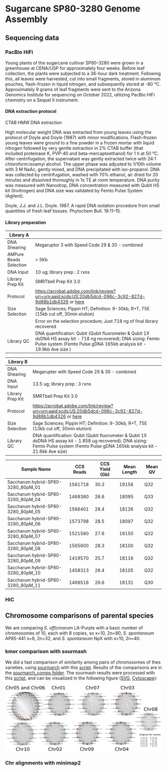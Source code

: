 # Sugarcane SP80-3280 Genome Assembly

## Sequencing data

### PacBio HiFi

Young plants of the sugarcane cultivar SP80-3280 were grown in a greenhouse at CENA/USP for approximately four weeks. Before leaf collection, the plants were subjected to a 36-hour dark treatment. Following this, all leaves were harvested, cut into small fragments, stored in aluminum pouches, flash-frozen in liquid nitrogen, and subsequently stored at -80 °C. Approximately 9 grams of leaf fragments were sent to the Arizona Genomics Institute for sequencing on October 2022, utilizing PacBio HiFi chemistry on a Sequel II instrument.

#### DNA extraction protocol

CTAB HMW DNA extraction


High molecular weight DNA was extracted from young leaves using the protocol of Doyle and Doyle (1987) with minor modifications. Flash-frozen young leaves were ground to a fine powder in a frozen mortar with liquid nitrogen followed by very gentle extraction in 2% CTAB buffer (that included proteinase K, PVP-40 and beta-mercaptoethanol) for 1 h at 50 °C. After centrifugation, the supernatant was gently extracted twice with 24:1 chloroform:isoamyl alcohol. The upper phase was adjusted to 1/10th volume with 3 M NaAc, gently mixed, and DNA precipitated with iso-propanol. DNA was collected by centrifugation, washed with 70% ethanol, air dried for 20 minutes and dissolved thoroughly in 1x TE at room temperature. DNA purity was measured with Nanodrop, DNA concentration measured with Qubit HS kit (Invitrogen) and DNA size was validated by Femto Pulse System (Agilent).

Doyle, J.J. and J.L. Doyle. 1987. A rapid DNA isolation procedure from small quantities of fresh leaf tissues. Phytochem Bull. 19:11–15.

#### Library preparation

| **Library A** | |
| ---- | ---- |
| DNA Shearing	| Megaruptor 3  with Speed Code 29 & 30 - combined |
| AMPure Beads Selection | > 5Kb |
| DNA Input |10 ug; library prep : 2 rxns |
| Library Prep Kit |SMRTbell Prep Kit 3.0 |
| Protocol |https://acrobat.adobe.com/link/review?uri=urn:aaid:scds:US:20db5dcd-096c-3c92-827d-9d88b1db4326 or [here](Procedure-checklist-Preparing-whole-genome-and-metagenome-libraries-using-SMRTbell-prep-kit-3.0.pdf) |
| Size Selection |Sage Sciences; Pippin HT; Definition: 9-30kb, R+T, 75E (15kb cut off, 30min elution) | 
| | Error on the selection procedure;  Just 718 ng of final library recovered |
| Library QC |DNA quantification: Qubit (Qubit fluorometer & Qubit 1X dsDNA HS assay kit - 718 ng recovered);  DNA sizing: Femto Pulse system (Femto Pulse gDNA 165kb analysis kit - 19.9kb Ave size ) | 

	
| **Library B** | | 
| ---- | ---- |
| DNA Shearing | Megarupter  with Speed Code 29 & 30 - combined |
| DNA Input | 13.5 ug; library prep : 3 rxns |
| Library Prep Kit | SMRTbell Prep Kit 3.0 |
| Protocol | https://acrobat.adobe.com/link/review?uri=urn:aaid:scds:US:20db5dcd-096c-3c92-827d-9d88b1db4326 or [here](Procedure-checklist-Preparing-whole-genome-and-metagenome-libraries-using-SMRTbell-prep-kit-3.0.pdf) |
| Size Selection | Sage Sciences; Pippin HT; Definition: 9-30kb, R+T, 75E (13kb cut off, 30min elution) |
| Library QC | DNA quantification: Qubit (Qubit fluorometer & Qubit 1X dsDNA HS assay kit - 1.858 ug recovered);  DNA sizing: Femto Pulse system (Femto Pulse gDNA 165kb analysis kit - 21.6kb Ave size) |

| Sample Name | CCS Reads |  CCS Yield (Gb) | Mean Length | Mean QV |
| ----- | ----- | ----- | ----- | ----- |
| Saccharum hybrid-SP80-3280_80pM_01 | 1581718 | 30.3 | 19156 | Q32 |
| Saccharum hybrid-SP80-3280_80pM_04 | 1469380 | 26.6 | 18095 | Q33 |
| Saccharum hybrid-SP80-3280_80pM_05 | 1566401 | 28.4 | 18126 | Q32 |
| Saccharum hybrid-SP80-3280_80pM_06 | 1573798 | 28.5 | 18097 | Q32 |
| Saccharum hybrid-SP80-3280_80pM_07 | 1521580 | 27.6 | 18150 | Q32 |
| Saccharum hybrid-SP80-3280_80pM_08 | 1565600 | 28.3 | 18100 | Q32 |
| Saccharum hybrid-SP80-3280_80pM_09 | 1419570 | 25.7 | 18116 | Q32 |
| Saccharum hybrid-SP80-3280_80pM_10 | 1458313 | 26.4 | 18105 | Q32 |
| Saccharum hybrid-SP80-3280_80pM_11 | 1469516 | 26.6 | 18131 | Q30 |

### HiC

## Chromosome comparisons of parental species

We are comparing _S. officinarum_ LA-Purple with a basic number of chromosomes of 10,  each with 8 copies, so x=10, 2n=80, _S. spontaneum_ AP85-441 x=8, 2n=32, and _S. spontaneum_ NpX with x=10, 2n=40.

### kmer comparison with sourmash

We did a fast comparison of similarity among pairs of chromosomes of thes varieties, using [sourmarch](https://sourmash.readthedocs.io/en/latest/) with this [script](sourmash_comps/sourmash.sh). Results of the comparisons are in the [sourmarch_comps folder](sourmash_comps/). The sourmash results were processed with this [script](sourmash_comps/createChromosomeSimilarityGraph.py), and can be visualized in the following figure ([SVG](chrgraphs/chromosomesGraphSaccharum.svg), [Cytoscape](chrgraphs/chromosomesGraphSaccharum.sys)):

![Chromosome similarity graph](chrgraphs/chromosomesGraphSaccharum.png)

### Chr alignments with minimap2
